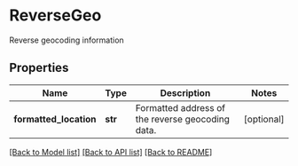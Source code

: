 # ReverseGeo

Reverse geocoding information
## Properties
Name | Type | Description | Notes
------------ | ------------- | ------------- | -------------
**formatted_location** | **str** | Formatted address of the reverse geocoding data. | [optional] 

[[Back to Model list]](../README.md#documentation-for-models) [[Back to API list]](../README.md#documentation-for-api-endpoints) [[Back to README]](../README.md)


